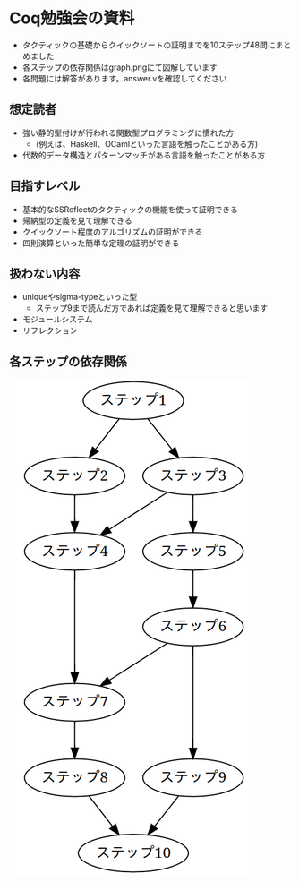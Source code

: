 
# Coq勉強会の資料

- タクティックの基礎からクイックソートの証明までを10ステップ48問にまとめました
- 各ステップの依存関係はgraph.pngにて図解しています
- 各問題には解答があります。answer.vを確認してください

## 想定読者

- 強い静的型付けが行われる関数型プログラミングに慣れた方
  - (例えば、Haskell、OCamlといった言語を触ったことがある方)
- 代数的データ構造とパターンマッチがある言語を触ったことがある方

## 目指すレベル

- 基本的なSSReflectのタクティックの機能を使って証明できる
- 帰納型の定義を見て理解できる
- クイックソート程度のアルゴリズムの証明ができる
- 四則演算といった簡単な定理の証明ができる

## 扱わない内容

- uniqueやsigma-typeといった型
  - ステップ9まで読んだ方であれば定義を見て理解できると思います
- モジュールシステム
- リフレクション

## 各ステップの依存関係

![](graph.png)
